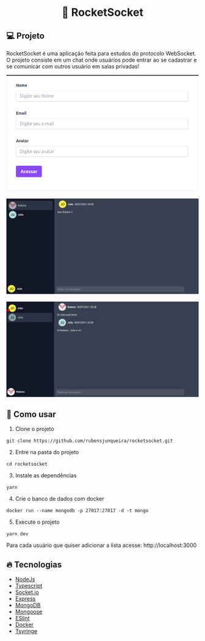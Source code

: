 <h1 align="center">🚀 RocketSocket</h1>

## 💻 Projeto
RocketSocket é uma aplicação feita para estudos do protocolo WebSocket. O projeto consiste em um chat onde usuários pode entrar ao se cadastrar e se comunicar com outros usuário em salas privadas!

<div align="center">
    <img alt="login" src="./.github/login.png">
</div>
</br>
<div align="center">
    <img alt="joao" src="./.github/joao.png">
</div>
</br>
<div align="center">
    <img alt="rubens" src="./.github/rubens.png">
</div>

 ## 🚀 Como usar

1. Clone o projeto
 ```
git clone https://github.com/rubensjunqueira/rocketsocket.git
 ```

2. Entre na pasta do projeto
 ```
cd rocketsocket
 ```

 3. Instale as dependências
 ```
yarn
 ```

 4. Crie o banco de dados com docker
 ```
docker run --name mongodb -p 27017:27017 -d -t mongo
 ```

 5. Execute o projeto
 ```
 yarn dev
 ```

 Para cada usuário que quiser adicionar a lista acesse: http://localhost:3000


## 🔥 Tecnologias
 - [NodeJs](https://nodejs.org/en/)
 - [Typescript](https://www.typescriptlang.org/)
 - [Socket.io](https://socket.io/)
 - [Express](https://expressjs.com/pt-br/)
 - [MongoDB](https://www.mongodb.com/pt-br)
 - [Mongoose](https://mongoosejs.com/)
 - [ESlint](https://eslint.org/)
 - [Docker](https://www.docker.com/)
 - [Tsyringe](https://github.com/microsoft/tsyringe)